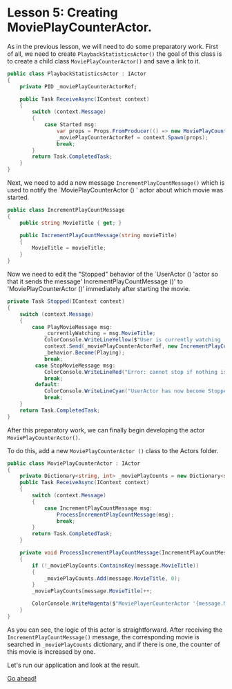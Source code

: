 # Lesson 5: Creating MoviePlayCounterActor.

As in the previous lesson, we will need to do some preparatory work. First of all, we need to create `PlaybackStatisticsActor()` the goal of this class is to create a child class `MoviePlayCounterActor()` and save a link to it.

```csharp
public class PlaybackStatisticsActor : IActor
{
    private PID _moviePlayCounterActorRef;

    public Task ReceiveAsync(IContext context)
    {
        switch (context.Message)
        {
            case Started msg:
                var props = Props.FromProducer(() => new MoviePlayCounterActor());
                _moviePlayCounterActorRef = context.Spawn(props);
                break;
        }
        return Task.CompletedTask;
    }
}
```

Next, we need to add a new message `IncrementPlayCountMessage()` which is used to notify the `MoviePlayCounterActor () ' actor about which movie was started.

```csharp
public class IncrementPlayCountMessage
{
    public string MovieTitle { get; }

    public IncrementPlayCountMessage(string movieTitle)
    {
        MovieTitle = movieTitle;
    }
}
```

Now we need to edit the "Stopped" behavior of the `UserActor () 'actor so that it sends the message' IncrementPlayCountMessage ()' to 'MoviePlayCounterActor ()' immediately after starting the movie.

```csharp
private Task Stopped(IContext context)
{
    switch (context.Message)
    {
        case PlayMovieMessage msg:
            _currentlyWatching = msg.MovieTitle;
            ColorConsole.WriteLineYellow($"User is currently watching '{_currentlyWatching}'");
            context.Send(_moviePlayCounterActorRef, new IncrementPlayCountMessage(_currentlyWatching));
            _behavior.Become(Playing);
            break;
         case StopMovieMessage msg:
            ColorConsole.WriteLineRed("Error: cannot stop if nothing is playing");
            break;
         default:
            ColorConsole.WriteLineCyan("UserActor has now become Stopped");
            break;
    }
    return Task.CompletedTask;
}
```

After this preparatory work, we can finally begin developing the actor `MoviePlayCounterActor()`.

To do this, add a new `MoviePlayCounterActor ()` class to the Actors folder.

```csharp
public class MoviePlayCounterActor : IActor
{
    private Dictionary<string, int> _moviePlayCounts = new Dictionary<string, int>();
    public Task ReceiveAsync(IContext context)
    {
        switch (context.Message)
        {
            case IncrementPlayCountMessage msg:
                ProcessIncrementPlayCountMessage(msg);
                break;
        }
        return Task.CompletedTask;
    }

    private void ProcessIncrementPlayCountMessage(IncrementPlayCountMessage message)
    {
        if (!_moviePlayCounts.ContainsKey(message.MovieTitle))
        {
            _moviePlayCounts.Add(message.MovieTitle, 0);
        }
        _moviePlayCounts[message.MovieTitle]++;

        ColorConsole.WriteMagenta($"MoviePlayerCounterActor '{message.MovieTitle}' has been watched {_moviePlayCounts[message.MovieTitle]} times");
    }
}
```

As you can see, the logic of this actor is straightforward. After receiving the `IncrementPlayCountMessage()` message, the corresponding movie is searched in `_moviePlayCounts` dictionary, and if there is one, the counter of this movie is increased by one.

Let's run our application and look at the result.

[Go ahead!](../lesson-6)